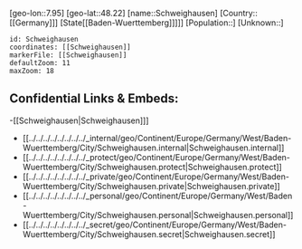 ﻿---
location: [48.22,7.95]
mapzoom: [7,12] 
mapmarker: city 
type: City
tags:
- geo/City


SpocWebEntityId: 34107
isDeleted: false
confidential: public

---
[geo-lon::7.95]
[geo-lat::48.22]
[name::Schweighausen]
[Country::[[Germany]]]
[State[[Baden-Wuerttemberg]]]]]
[Population::]
[Unknown::]


```leaflet
id: Schweighausen
coordinates: [[Schweighausen]]
markerFile: [[Schweighausen]]
defaultZoom: 11 
maxZoom: 18
```


## Confidential Links & Embeds: 
-[[Schweighausen|Schweighausen]]] 
- [[../../../../../../../../_internal/geo/Continent/Europe/Germany/West/Baden-Wuerttemberg/City/Schweighausen.internal|Schweighausen.internal]] 
- [[../../../../../../../../_protect/geo/Continent/Europe/Germany/West/Baden-Wuerttemberg/City/Schweighausen.protect|Schweighausen.protect]] 
- [[../../../../../../../../_private/geo/Continent/Europe/Germany/West/Baden-Wuerttemberg/City/Schweighausen.private|Schweighausen.private]] 
- [[../../../../../../../../_personal/geo/Continent/Europe/Germany/West/Baden-Wuerttemberg/City/Schweighausen.personal|Schweighausen.personal]] 
- [[../../../../../../../../_secret/geo/Continent/Europe/Germany/West/Baden-Wuerttemberg/City/Schweighausen.secret|Schweighausen.secret]] 
